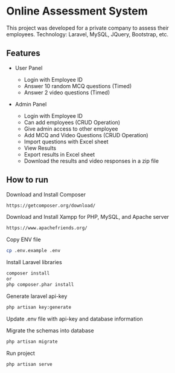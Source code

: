 # Online Assessment System
This project was developed for a private company to assess their employees. Technology: Laravel, MySQL, JQuery, Bootstrap, etc.

## Features

* User Panel
    * Login with Employee ID
    * Answer 10 random MCQ questions (Timed)
    * Answer 2 video questions (Timed)
    
* Admin Panel
    * Login with Employee ID
    * Can add employees (CRUD Operation)
    * Give admin access to other employee
    * Add MCQ and Video Questions (CRUD Operation)
    * Import questions with Excel sheet
    * View Results
    * Export results in Excel sheet
    * Download the results and video responses in a zip file    


## How to run

Download and Install Composer
```bash
https://getcomposer.org/download/
```

Download and Install Xampp for PHP, MySQL, and Apache server
```bash
https://www.apachefriends.org/
```

Copy ENV file
```bash
cp .env.example .env
```

Install Laravel libraries
```bash
composer install
or
php composer.phar install
```

Generate laravel api-key
```bash
php artisan key:generate
```

Update .env file with api-key and database information 

Migrate the schemas into database
```bash
php artisan migrate
```

Run project
```bash
php artisan serve
```
